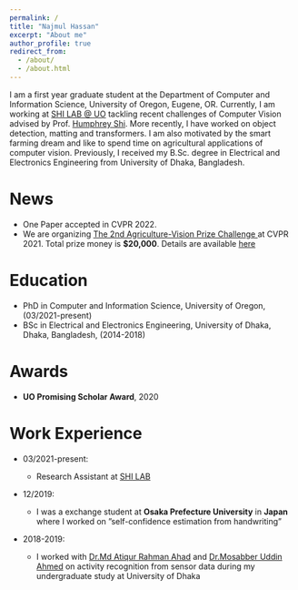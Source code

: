 ```yaml
---
permalink: /
title: "Najmul Hassan"
excerpt: "About me"
author_profile: true
redirect_from: 
  - /about/
  - /about.html
---
```

I am a first year graduate student at the Department of Computer and Information Science, University of Oregon, Eugene, OR. Currently, I am working at [SHI LAB @ UO](https://www.humphreyshi.com/people) tackling recent challenges of Computer Vision advised by Prof. [Humphrey Shi](https://www.humphreyshi.com/). More recently, I have worked on object detection, matting and transformers. I am also motivated by the smart farming dream and like to spend time on agricultural applications of computer vision. Previously, I received my B.Sc. degree in Electrical and Electronics Engineering from University of Dhaka, Bangladesh.


News
======
* One Paper accepted in CVPR 2022.
* We are organizing [The 2nd Agriculture-Vision Prize Challenge ](https://www.agriculture-vision.com/agriculture-vision-2021/prize-challenge-2021) at CVPR 2021. Total prize
money is **$20,000**. Details are available [here](https://www.agriculture-vision.com/agriculture-vision-2021/prize-challenge-2021)



Education
======
* PhD in Computer and Information Science, University of Oregon, (03/2021-present)
* BSc in Electrical and Electronics Engineering, University of Dhaka, Dhaka, Bangladesh, (2014-2018)


Awards
======
* **UO Promising Scholar Award**, 2020



Work Experience
======
* 03/2021-present:
  * Research Assistant at [SHI LAB](https://www.humphreyshi.com/people)
  
* 12/2019:
  * I was a exchange student at **Osaka Prefecture University** in **Japan** where I worked on ”self-confidence estimation from handwriting”

* 2018-2019:
  * I worked with [Dr.Md Atiqur Rahman Ahad](http://aa.binbd.com/) and [Dr.Mosabber Uddin Ahmed](https://www.du.ac.bd/faculty/faculty_details/APE/1173) on activity recognition   from sensor data during my undergraduate study at University of Dhaka

